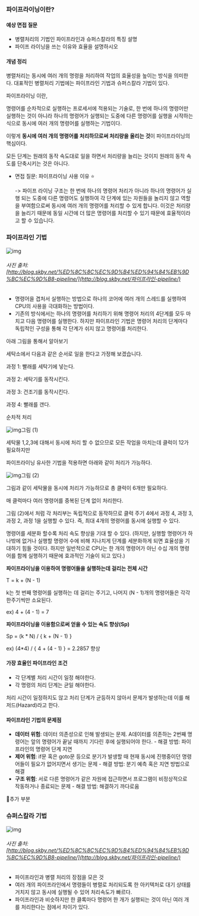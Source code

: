 ### 파이프라이닝이란?

#### 예상 면접 질문

- 병렬처리의 기법인 파이프라인과 슈퍼스칼라의 특징 설명
- 파이프 라이닝을 쓰는 이유와 효율을 설명하시오

#### 개념 정리

병렬처리는 동시에 여러 개의 명령을 처리하여 작업의 효율성을 높이는 방식을 의미한다. 대표적인 병렬처리 기법에는 파이프라인 기법과 슈퍼스칼라 기법이 있다.

파이프라이닝 이란,

명령어를 순차적으로 실행하는 프로세서에 적용되는 기술로, 한 번에 하나의 명령어만 실행하는 것이 아니라 하나의 명령어가 실행되는 도중에 다른 명령어를 실행을 시작하는 식으로 동시에 여러 개의 명령어를 실행하는 기법이다.

이렇게 **동시에 여러 개의 명령어를 처리하므로써 처리량을 올리는 것**이 파이프라이닝의 핵심이다.

모든 단계는 원래의 동작 속도대로 일을 하면서 처리량을 늘리는 것이지 원래의 동작 속도를 단축시키는 것은 아니다.

- 면접 질문: 파이프라이닝 사용 이유 :star:

  -> 파이프 라이닝 구조는 한 번에 하나의 명령어 처리가 아니라 하나의 명령어가 실행 되는 도중에 다른 명령어도 실행하여 각 단계에 있는 자원들을 놀리지 않고 역할을 부여함으로써 동시에 여러 개의 명령어를 처리할 수 있게 합니다. 이것은 처리량을 늘리기 때문에 동일 시간에 더 많은 명령어를 처리할 수 있기 때문에 효율적이라고 할 수 있습니다.

### 파이프라인 기법

![img](https://velog.velcdn.com/images%2Fleesilverash%2Fpost%2Fa606c804-d26f-4a89-8410-02010914348b%2Fimage.png)

###### *사진 출처:[http://blog.skby.net/%ED%8C%8C%EC%9D%B4%ED%94%84%EB%9D%BC%EC%9D%B8-pipeline/](http://blog.skby.net/파이프라인-pipeline/)*

- 명령어을 겹처서 실행하는 방법으로 하나의 코어에 여러 개의 스레드를 실행하여 CPU의 사용을 극대화하는 방법이다.
- 기존의 방식에서는 하나의 명령어를 처리하기 위해 명령어 처리의 4단계를 모두 마치고 다음 명령어를 실행한다. 하지만 파이프라인 기법은 명령어 처리의 단계마다 독립적인 구성을 통해 각 단계가 쉬지 않고 명령어를 처리한다.





아래 그림을 통해서 알아보기

 

세탁소에서 다음과 같은 순서로 일을 한다고 가정해 보겠습니다.

과정 1: 빨래를 세탁기에 넣는다.

과정 2: 세탁기를 동작시킨다.

과정 3: 건조기를 동작시킨다.

과정 4: 빨래를 갠다.

 

순차적 처리



![img](https://blog.kakaocdn.net/dn/cBl2UE/btqCIDVzDoQ/UclfFMZ00qeqRGcRc4K93k/img.png)그림 (1)



세탁물 1,2,3에 대해서 동시에 처리 할 수 없으므로 모든 작업을 마치는데 클럭이 12가 필요하지만

파이프라이닝 유사한 기법을 적용하면 아래와 같이 처리가 가능하다.

![img](https://blog.kakaocdn.net/dn/bKpDPR/btqCLLLHTHF/dOtN0pnuELzqhKnvXnaHg1/img.png)그림 (2)

그림과 같이 세탁물을 동시에 처리가 가능하므로 총 클럭이 6개만 필요하다.

매 클럭마다 여러 명령어를 중복된 단계 없이 처리한다.

그림 (2)에서 처럼 각 처리부는 독립적으로 동작하므로 클럭 주기 4에서 과정 4, 과정 3, 과정 2, 과정 1을 실행할 수 있다. 즉, 최대 4개의 명령어를 동시에 실행할 수 있다.

 

명령어를 세분화 할수록 처리 속도 향상을 기대 할 수 있다. (하지만, 실행할 명령어가 하나밖에 없거나 실행할 명령어 수에 비해 지나치게 단계를 세분화하게 되면 효율성을 기대하기 힘들 것이다. 하지만 일반적으로 CPU는 한 개의 명령어가 아닌 수십 개의 명령어를 함께 실행하기 때문에 효과적인 기술이 되고 있다.)

 

**파이프라이닝을 이용하여 명령어들을 실행하는데 걸리는 전체 시간**

T = k + (N - 1)

 

k는 첫 번째 명령어를 실행하는 데 걸리는 주기고, 나머지 (N - 1)개의 명령어들은 각각 한주기씩만 소요된다.

ex) 4 + (4 - 1) = 7 

 

**파이프라이닝을 이용함으로써 얻을 수 있는 속도 향상(Sp)**

Sp = (k * N) / { k + (N - 1) }

 

ex) (4*4) / { 4 + (4 - 1) } = 2.2857 향상

#### 가장 효율인 파이프라인 조건

- 각 단계별 처리 시간이 일정 해야한다.
- 각 명령의 처리 단계는 균일 해야한다.

 

처리 시간이 일정하지도 않고 처리 단계가 균등하지 않아서 문제가 발생하는데 이를 해저드(Hazard)라고 한다.



#### 파이프라인 기법의 문제점

- **데이터 위험**: 데이터 의존성으로 인해 발생되는 문제. A데이터를 의존하는 2번째 명령어는 앞의 명령어가 끝날 때까지 기다린 후에 실행되어야 한다.
  \- 해결 방법: 파이프라인의 명령어 단계 지연
- **제어 위험**: if문 혹은 goto문 등으로 분기가 발생할 때 현재 동시에 진행중이던 명령어들이 필요가 없어지면서 생기는 문제
  \- 해결 방법: 분기 예측 혹은 지연 방법으로 해결
- **구조 위험**: 서로 다른 명령어가 같은 자원에 접근하면서 프로그램이 비정상적으로 작동하거나 종료되는 문제
  \- 해결 방법: 해결하기 까다로움

:book:추가 부분

### 슈퍼스칼라 기법

![img](https://velog.velcdn.com/images%2Fleesilverash%2Fpost%2Faed93885-bd3c-4ca2-9a4c-79b2dfbe0530%2Fimage.png)

###### *사진 출처:[http://blog.skby.net/%ED%8C%8C%EC%9D%B4%ED%94%84%EB%9D%BC%EC%9D%B8-pipeline/](http://blog.skby.net/파이프라인-pipeline/)*

- 파이프라인과 병렬 처리의 장점을 모은 것
- 여러 개의 파이프라인에서 명령들이 병렬로 처리되도록 한 아키텍처로 대기 상태를 거치지 않고 동시에 실행될 수 있어 처리속도가 빠르다.
- 파이프라인과 비슷하지만 한 클록마다 명령어 한 개가 실행되는 것이 아닌 여러 개를 처리한다는 점에서 차이가 있다.


